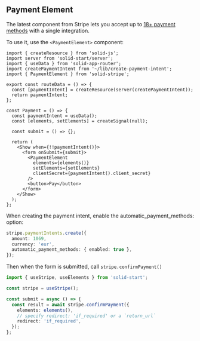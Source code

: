## Payment Element

The latest component from Stripe lets you accept up to [18+ payment methods](https://stripe.com/docs/payments/payment-methods/integration-options) with a single integration.

To use it, use the `<PaymentElement>` component:

```tsx
import { createResource } from 'solid-js';
import server from 'solid-start/server';
import { useData } from 'solid-app-router';
import createPaymentIntent from '~/lib/create-payment-intent';
import { PaymentElement } from 'solid-stripe';

export const routeData = () => {
  const [paymentIntent] = createResource(server(createPaymentIntent));
  return paymentIntent;
};

const Payment = () => {
  const paymentIntent = useData();
  const [elements, setElements] = createSignal(null);

  const submit = () => {};

  return (
    <Show when={!!paymentIntent()}>
      <form onSubmit={submit}>
        <PaymentElement
          elements={elements()}
          setElements={setElements}
          clientSecret={paymentIntent().client_secret}
        />
        <button>Pay</button>
      </form>
    </Show>
  );
};
```

When creating the payment intent, enable the automatic_payment_methods: option:

```ts
stripe.paymentIntents.create({
  amount: 1069,
  currency: 'eur',
  automatic_payment_methods: { enabled: true },
});
```

Then when the form is submitted, call `stripe.confirmPayment()`

```ts
import { useStripe, useElements } from 'solid-start';

const stripe = useStripe();

const submit = async () => {
  const result = await stripe.confirmPayment({
    elements: elements(),
    // specify redirect: 'if_required' or a `return_url`
    redirect: 'if_required',
  });
};
```
